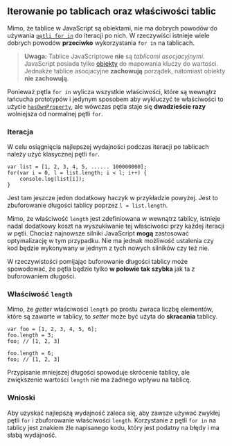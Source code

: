 ## Iterowanie po tablicach oraz właściwości tablic

Mimo, że tablice w JavaScript są obiektami, nie ma dobrych powodów do używania 
[`pętli for in`](#object.forinloop) do iteracji po nich. W rzeczywiści istnieje 
wiele dobrych powodów **przeciwko** wykorzystania `for in` na tablicach.

> **Uwaga:** Tablice JavaScriptowe **nie** są *tablicami asocjacyjnymi*. JavaScript
> posiada tylko [obiekty](#object.general) do mapowania kluczy do wartości. Jednakże 
> tablice asocjacyjne **zachowują** porządek, natomiast obiekty **nie zachowują**.

Ponieważ pętla `for in` wylicza wszystkie właściwości, które są wewnątrz 
łańcucha prototypów i jedynym sposobem aby wykluczyć te właściwości to użycie 
[`hasOwnProperty`](#object.hasownproperty), ale wówczas pętla staje się 
**dwadzieście razy** wolniejsza od normalnej pętli `for`.

### Iteracja

W celu osiągnięcia najlepszej wydajności podczas iteracji po tablicach należy 
użyć klasycznej pętli `for`.

    var list = [1, 2, 3, 4, 5, ...... 100000000];
    for(var i = 0, l = list.length; i < l; i++) {
        console.log(list[i]);
    }

Jest tam jeszcze jeden dodatkowy haczyk w przykładzie powyżej. Jest to zbuforowanie 
długości tablicy poprzez `l = list.length`.

Mimo, że właściwość `length` jest zdefiniowana w wewnątrz tablicy, istnieje nadal 
dodatkowy koszt na wyszukiwanie tej właściwości przy każdej iteracji w pętli. 
Chociaż najnowsze silniki JavaScript **mogą** zastosować optymalizację w tym 
przypadku. Nie ma jednak możliwość ustalenia czy kod będzie wykonywany w jednym 
z tych nowych silników czy też nie.

W rzeczywistości pomijając buforowanie długości tablicy może spowodować, że pętla 
będzie tylko **w połowie tak szybka** jak ta z buforowaniem długości.

### Właściwość `length`

Mimo, że *getter* właściwości `length` po prostu zwraca liczbę elementów, które są 
zawarte w tablicy, to *setter* może być użyta do **skracania** tablicy.

    var foo = [1, 2, 3, 4, 5, 6];
    foo.length = 3;
    foo; // [1, 2, 3]

    foo.length = 6;
    foo; // [1, 2, 3]

Przypisanie mniejszej długości spowoduje skrócenie tablicy, ale zwiększenie wartości 
`length` nie ma żadnego wpływu na tablicę.

### Wnioski

Aby uzyskać najlepszą wydajność zaleca się, aby zawsze używać zwykłej pętli `for`
i zbuforowanie właściwości `length`. Korzystanie z pętli `for in` na tablicy jest 
znakiem źle napisanego kodu, który jest podatny na błędy i ma słabą wydajność.

